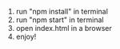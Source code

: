 1. run "npm install" in terminal
2. run "npm start" in terminal
3. open index.html in a browser
4. enjoy!